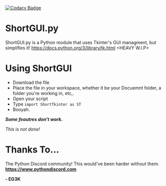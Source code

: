 [![Codacy Badge](https://api.codacy.com/project/badge/Grade/3219920c580044fd8b25c735b6a4c05d)](https://www.codacy.com/manual/gluester/ShortGUI.py?utm_source=github.com&amp;utm_medium=referral&amp;utm_content=gluester/ShortGUI.py&amp;utm_campaign=Badge_Grade)

# ShortGUI.py
ShortGUI.py is a Python module that uses Tkinter's GUI managment, but simplifies it! https://docs.python.org/3/library/tk.html &lt;HEAVY W.I.P>

# Using  ShortGUI
- Download the file
- Place the file in your workspace, whether it be your Docuemnt folder, a folder you're working in, etc,.
- Open your script
- Type `import ShortTkinter as ST`
- Booyah.



***Some feautres don't work.***

*This is not done!*



# Thanks To...
The Python Discord community! This would've been harder without them.
**https://www.pythondiscord.com**

**- EG3K**
